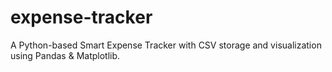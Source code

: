 # expense-tracker
A Python-based Smart Expense Tracker with CSV storage and visualization using Pandas &amp; Matplotlib.
